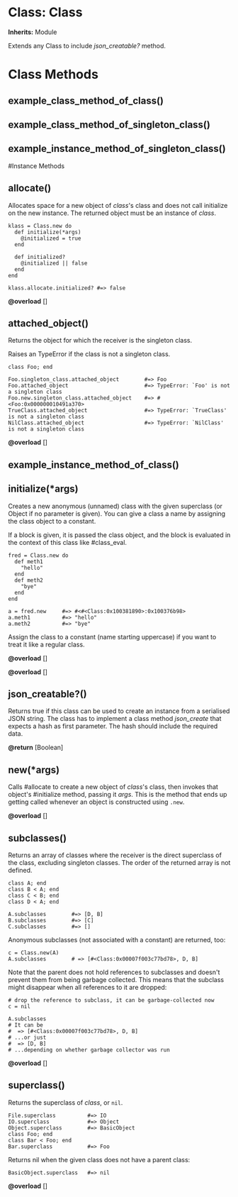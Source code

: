 # Class: Class
**Inherits:** Module
    

Extends any Class to include *json_creatable?* method.


# Class Methods
## example_class_method_of_class() [](#method-c-example_class_method_of_class)
## example_class_method_of_singleton_class() [](#method-c-example_class_method_of_singleton_class)
## example_instance_method_of_singleton_class() [](#method-c-example_instance_method_of_singleton_class)

#Instance Methods
## allocate() [](#method-i-allocate)
Allocates space for a new object of *class*'s class and does not call
initialize on the new instance. The returned object must be an instance of
*class*.

    klass = Class.new do
      def initialize(*args)
        @initialized = true
      end

      def initialized?
        @initialized || false
      end
    end

    klass.allocate.initialized? #=> false

**@overload** [] 

## attached_object() [](#method-i-attached_object)
Returns the object for which the receiver is the singleton class.

Raises an TypeError if the class is not a singleton class.

    class Foo; end

    Foo.singleton_class.attached_object        #=> Foo
    Foo.attached_object                        #=> TypeError: `Foo' is not a singleton class
    Foo.new.singleton_class.attached_object    #=> #<Foo:0x000000010491a370>
    TrueClass.attached_object                  #=> TypeError: `TrueClass' is not a singleton class
    NilClass.attached_object                   #=> TypeError: `NilClass' is not a singleton class

**@overload** [] 

## example_instance_method_of_class() [](#method-i-example_instance_method_of_class)

## initialize(*args) [](#method-i-initialize)
Creates a new anonymous (unnamed) class with the given superclass (or Object
if no parameter is given). You can give a class a name by assigning the class
object to a constant.

If a block is given, it is passed the class object, and the block is evaluated
in the context of this class like #class_eval.

    fred = Class.new do
      def meth1
        "hello"
      end
      def meth2
        "bye"
      end
    end

    a = fred.new     #=> #<#<Class:0x100381890>:0x100376b98>
    a.meth1          #=> "hello"
    a.meth2          #=> "bye"

Assign the class to a constant (name starting uppercase) if you want to treat
it like a regular class.

**@overload** [] 

**@overload** [] 

## json_creatable?() [](#method-i-json_creatable?)
Returns true if this class can be used to create an instance from a serialised
JSON string. The class has to implement a class method *json_create* that
expects a hash as first parameter. The hash should include the required data.

**@return** [Boolean] 

## new(*args) [](#method-i-new)
Calls #allocate to create a new object of *class*'s class, then invokes that
object's #initialize method, passing it *args*.  This is the method that ends
up getting called whenever an object is constructed using `.new`.

**@overload** [] 

## subclasses() [](#method-i-subclasses)
Returns an array of classes where the receiver is the direct superclass of the
class, excluding singleton classes. The order of the returned array is not
defined.

    class A; end
    class B < A; end
    class C < B; end
    class D < A; end

    A.subclasses        #=> [D, B]
    B.subclasses        #=> [C]
    C.subclasses        #=> []

Anonymous subclasses (not associated with a constant) are returned, too:

    c = Class.new(A)
    A.subclasses        # => [#<Class:0x00007f003c77bd78>, D, B]

Note that the parent does not hold references to subclasses and doesn't
prevent them from being garbage collected. This means that the subclass might
disappear when all references to it are dropped:

    # drop the reference to subclass, it can be garbage-collected now
    c = nil

    A.subclasses
    # It can be
    #  => [#<Class:0x00007f003c77bd78>, D, B]
    # ...or just
    #  => [D, B]
    # ...depending on whether garbage collector was run

**@overload** [] 

## superclass() [](#method-i-superclass)
Returns the superclass of *class*, or `nil`.

    File.superclass          #=> IO
    IO.superclass            #=> Object
    Object.superclass        #=> BasicObject
    class Foo; end
    class Bar < Foo; end
    Bar.superclass           #=> Foo

Returns nil when the given class does not have a parent class:

    BasicObject.superclass   #=> nil

**@overload** [] 

